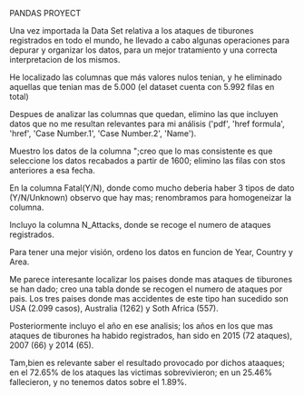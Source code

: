 
PANDAS PROYECT

Una vez importada la Data Set relativa a los ataques de tiburones registrados en todo el mundo, he llevado a cabo algunas operaciones para depurar y organizar los datos, para un mejor tratamiento y una correcta interpretacion de los mismos.

He localizado las columnas que más valores nulos tenian, y he eliminado aquellas que tenian mas de 5.000 (el dataset cuenta con 5.992 filas en total)

Despues de analizar las columnas que quedan, elimino las que incluyen datos que no me resultan relevantes para mi análisis ('pdf', 'href formula', 'href', 'Case Number.1', 'Case Number.2', 'Name').

Muestro los datos de la columna ";creo que lo mas consistente es que seleccione los datos recabados a partir de 1600; elimino las filas con stos anteriores a esa fecha.

En la columna Fatal(Y/N), donde como mucho deberia haber 3 tipos de dato (Y/N/Unknown) observo que hay mas; renombramos para homogeneizar la columna.

Incluyo la columna N_Attacks, donde se recoge el numero de ataques registrados.

Para tener una mejor visión, ordeno los datos en funcion de Year, Country y Area.

Me parece interesante localizar los paises donde mas ataques de tiburones se han dado; creo una tabla donde se recogen el numero de ataques por pais. Los tres paises donde mas accidentes de este tipo han sucedido son USA (2.099 casos), Australia (1262) y Soth Africa (557).

Posteriormente incluyo el año en ese analisis; los años en los que mas ataques de tiburones ha habido registrados, han sido en 2015 (72 ataques), 2007 (66) y 2014 (65).

Tam,bien es relevante saber el resultado provocado por dichos ataaques; en el 72.65% de los ataques las victimas sobrevivieron; en un 25.46% fallecieron, y no tenemos datos sobre el 1.89%.


    